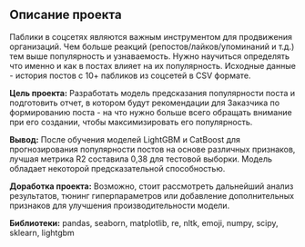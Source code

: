## Описание проекта

Паблики в соцсетях являются важным инструментом для продвижения организаций. Чем больше реакций (репостов/лайков/упоминаний и т.д.) тем выше популярность и узнаваемость. Нужно научиться определять что именно и как в постах влияет на их популярность. Исходные данные - история постов с 10+ пабликов из соцсетей в CSV формате.


**Цель проекта:** Разработать модель предсказания популярности поста и подготовить отчет, в котором будут рекомендации для Заказчика по формированию поста - на что нужно больше всего обращать внимание при его создании, чтобы максимизировать его популярность.

**Вывод:** После обучения моделей LightGBM и CatBoost для прогнозирования популярности постов на основе различных признаков, лучшая метрика R2 составила 0,38 для тестовой выборки. Модель обладает некоторой предсказательной способностью.

**Доработка проекта:** Возможно, стоит рассмотреть дальнейший анализ результатов, тюнинг гиперпараметров или добавление дополнительных признаков для улучшения производительности модели.

**Библиотеки:** pandas, seaborn, matplotlib, re, nltk, emoji, numpy, scipy, sklearn, lightgbm


